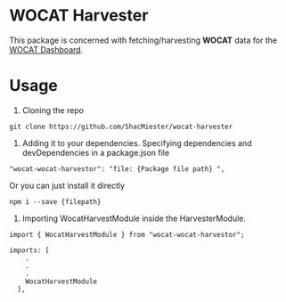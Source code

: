# WOCAT Harvester

This package is concerned with fetching/harvesting **WOCAT** data for the [WOCAT Dashboard](https://explorer.wocat.net/).

# Usage

1. Cloning the repo
```
git clone https://github.com/ShacMiester/wocat-harvester
```
1. Adding it to your dependencies.
Specifying dependencies and devDependencies in a package.json file
```
"wocat-wocat-harvestor": "file: {Package file path} ",
```
Or you can just install it directly
```
npm i --save {filepath}
```
1. Importing WocatHarvestModule inside the HarvesterModule.
```
import { WocatHarvestModule } from "wocat-wocat-harvestor";

imports: [
    .
    .
    .
    WocatHarvestModule
  ],
```




